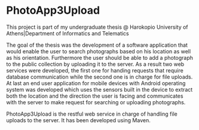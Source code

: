 # PhotoApp3Upload

This project is part of my undergraduate thesis @ Harokopio University of Athens|Department of Informatics and Telematics

The goal of the thesis was the development of a software application that would enable the user to search 
photographs based on his location as well as his orientation. Furthermore the user should be able to add 
a photograph to the public collection by uploading it to the server. As a result two web services were 
developed, the first one for handing requests that require database communication while the second one is 
in charge for file uploads. At last an end user application for mobile devices with Android operating system 
was developed which uses the sensors built in the device to extract both the location and the direction 
the user is facing and communicates with the server to make request for searching or uploading photographs.  

PhotoApp3Upload is the restful web service in charge of handling file uploads to the server. 
It has been developed using Maven.
